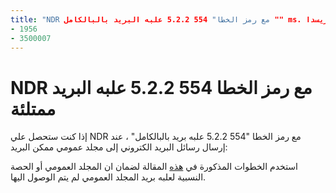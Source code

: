 ```yaml
---
title: "NDR مع رمز الخطا" 554 5.2.2 علبه البريد بالبالكامل "" ms. الكاتب: كريسدا المؤلف: كريسدا manager 04/21/2020: دانسيمب ms. الموضوع: المقالة ms. service التي علي مستوي الاداره: إيتبرو ، localization_priority نوينديكس: 
- 1956
- 3500007
---
```


# <a name="ndr-with-error-code-554-522-mailbox-full"></a>NDR مع رمز الخطا 554 5.2.2 علبه البريد ممتلئة

إذا كنت ستحصل علي NDR مع رمز الخطا "554 5.2.2 علبه بريد بالبالكامل" ، عند إرسال رسائل البريد الكتروني إلى مجلد عمومي ممكن البريد:  

استخدم الخطوات المذكورة في [هذه](https://aka.ms/554522) المقالة لضمان ان المجلد العمومي أو الحصة النسبية لعلبه بريد المجلد العمومي لم يتم الوصول اليها.
